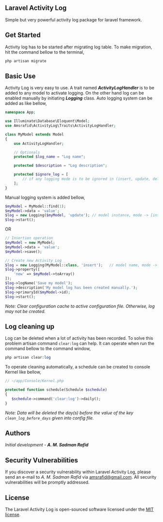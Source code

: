 ## Laravel Activity Log

Simple but very powerful activity log package for laravel framework.

## Get Started

Activity log has to be started after migrating log table. To make migration, hit the command bellow to the terminal,

~~~php
php artisan migrate
~~~

## Basic Use

Activity Log is very easy to use. A trait named **_ActivityLogHandler_** is to be added to any model to activate logging. On the other hand log can be enabled manually by initiating **_Logging_** class. Auto logging system can be added as like bellow,

~~~php
namespace App;

use Illuminate\Database\Eloquent\Model;
use Amsrafid\ActivityLog\Traits\ActivityLogHandler;

class MyModel extends Model
{
    use ActivityLogHandler;

    // Optionals
    protected $log_name = "Log name";

    protected $description = "Log description";

    protected $ignore_log = [
        // if any logging mode is to be ignored in (insert, update, delete)
    ];
}
~~~

Manual logging system is added bellow,

~~~php
$myModel = MyModel::find(1);
$myModel->data = 'value';
$log = new Logging($myModel, 'update'); // model instance, mode -> [insert, update, delete]
$log->start();
~~~
OR
~~~php
// Insertion operation
$myModel = new MyModel;
$myModel->data = 'value';
$myModel->save();

// Create new Activity Log
$log = new Logging(MyModel::class, 'insert');   // model name, mode -> [insert, update, delete]
$log->property([
    'new' => $myModel->toArray()
]);
$log->logName('Save my model');
$log->description('My model log has been created manually.');
$log->primaryId($myModel->id);
$log->start();
~~~

_Note: Clear configuration cache to active configuration file. Otherwise, log may not be created._

## Log cleaning up

Log can be deleted when a lot of activity has been recorded. To solve this problem artisan command `clear:log` can help. It can operate when run the command bellow to the command window,

~~~php
php artisan clear:log
~~~

To operate cleaning automatically, a schedule can be created to console Kernel like bellow,

~~~php
// ~/app/Console/Kernel.php

protected function schedule(Schedule $schedule)
{
   $schedule->command('clear:log')->daily();
}
~~~

*Note: Data will be deleted the day(s) before the value of the key `clean_log_before_days` given into config file.*

## Authors

_Initial development_ - **_A. M. Sadman Rafid_**

## Security Vulnerabilities

If you discover a security vulnerability within Laravel Activity Log, please send an e-mail to _A. M. Sadman Rafid_ via [amsrafid@gmail.com](mailto:amsrafid@gmail.com). All security vulnerabilities will be promptly addressed.

## License

The Laravel Activity Log is open-sourced software licensed under the [MIT license](https://opensource.org/licenses/MIT).
